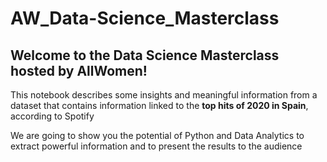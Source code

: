 # AW_Data-Science_Masterclass

## Welcome to the Data Science Masterclass hosted by AllWomen!

This notebook describes some insights and meaningful information from a dataset that contains information linked to the **top hits of 2020 in Spain**, according to Spotify


We are going to show you the potential of Python and Data Analytics to extract powerful information and to present the results to the audience
